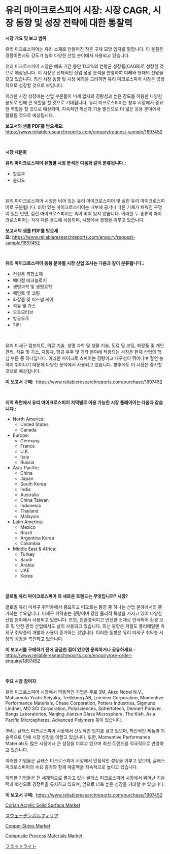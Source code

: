<p><h1>유리 마이크로스피어 시장: 시장 CAGR, 시장 동향 및 성장 전략에 대한 통찰력</h1></p><p><strong>시장 개요 및 보고 범위</strong></p>
<p><p>유리 미크로스피어는 유리 소재로 만들어진 작은 구체 모양 입자를 말합니다. 이 물질은 경량이면서도 강도가 높아 다양한 산업 분야에서 사용되고 있습니다. </p><p>유리 미크로스피어 시장은 예측 기간 동안 11.3%의 연평균 성장률(CAGR)로 성장할 것으로 예상됩니다. 이 시장은 전체적인 산업 성장 분석을 반영하여 미래와 현재의 전망을 갖고 있습니다. 최신 시장 동향 및 시장 예측을 고려하면 유리 미크로스피어 시장은 긍정적으로 성장할 것으로 보입니다. </p><p>이러한 시장 성장에는 산업 부문들이 미세 입자의 경량성과 높은 강도를 이용한 다양한 용도로 인해 큰 역할을 할 것으로 기대됩니다. 유리 미크로스피어는 향후 시장에서 중요한 역할을 할 것으로 예상되며, 지속적인 혁신과 기술 발전으로 더 넓은 응용 분야에서 활용될 것으로 예상됩니다.</p></p>
<p><strong>보고서의 샘플 PDF를 받으세요:</strong> <a href="https://www.reliableresearchreports.com/enquiry/request-sample/1897452">https://www.reliableresearchreports.com/enquiry/request-sample/1897452</a></p>
<p>&nbsp;</p>
<p><strong>시장 세분화</strong></p>
<p><strong>유리 마이크로스피어 유형별 시장 분석은 다음과 같이 분류됩니다.:</strong></p>
<p><ul><li>할로우</li><li>솔리드</li></ul></p>
<p>&nbsp;</p>
<p><p>유리 마이크로스피어 시장은 비어 있는 유리 마이크로스피어 및 실린 유리 마이크로스피어로 구분됩니다. 비어 있는 마이크로스피어는 내부에 공기나 다른 기체가 채워진 구멍이 있는 반면, 실린 마이크로스피어는 속이 비어 있지 않습니다. 이러한 두 종류의 마이크로스피어는 각각 다른 용도에 사용되며, 시장에서 경쟁을 이루고 있습니다.</p></p>
<p><strong>보고서의 샘플 PDF를 받으세요:</strong>&nbsp;<a href="https://www.reliableresearchreports.com/enquiry/request-sample/1897452">https://www.reliableresearchreports.com/enquiry/request-sample/1897452</a></p>
<p>&nbsp;</p>
<p><strong> 유리 마이크로스피어 응용 분야별 시장 산업 조사는 다음과 같이 분류됩니다.:</strong></p>
<p><ul><li>건설용 복합소재</li><li>메디컬 테크놀로지</li><li>생명과학 및 생명공학</li><li>페인트 및 코팅</li><li>화장품 및 퍼스널 케어</li><li>석유 및 가스</li><li>오토모티브</li><li>항공우주</li><li>기타</li></ul></p>
<p>&nbsp;</p>
<p><p>유리 미세구 컴포지트, 의료 기술, 생명 과학 및 생물 기술, 도료 및 코팅, 화장품 및 개인 관리, 석유 및 가스, 자동차, 항공 우주 및 기타 분야에 적용되는 시장은 현재 산업의 핵심 부문 중 하나입니다. 이러한 마이크로 스피어는 경량이고 내구성이 뛰어나며 절연 능력이 뛰어나기 때문에 다양한 분야에서 사용되고 있습니다. 향후에도 이 시장은 증가할 것으로 예상됩니다.</p></p>
<p><strong>이 보고서 구매:</strong>&nbsp; <a href="https://www.reliableresearchreports.com/purchase/1897452">https://www.reliableresearchreports.com/purchase/1897452</a></p>
<p>&nbsp;</p>
<p><strong>지역 측면에서 유리 마이크로스피어 지역별로 이용 가능한 시장 플레이어는 다음과 같습니다.:</strong></p>
<p><ul>
    <li>
        North America:
        <ul>
            <li>United States</li>
            <li>Canada</li>
        </ul>
    </li>
    <li>
        Europe:
        <ul>
            <li>Germany</li>
            <li>France</li>
            <li>U.K.</li>
            <li>Italy</li>
            <li>Russia</li>
        </ul>
    </li>
    <li>
        Asia-Pacific:
        <ul>
            <li>China</li>
            <li>Japan</li>
            <li>South Korea</li>
            <li>India</li>
            <li>Australia</li>
            <li>China Taiwan</li>
            <li>Indonesia</li>
            <li>Thailand</li>
            <li>Malaysia</li>
        </ul>
    </li>
    <li>
        Latin America:
        <ul>
            <li>Mexico</li>
            <li>Brazil</li>
            <li>Argentina Korea</li>
            <li>Colombia</li>
        </ul>
    </li>
    <li>
        Middle East & Africa:
        <ul>
            <li>Turkey</li>
            <li>Saudi</li>
            <li>Arabia</li>
            <li>UAE</li>
            <li>Korea</li>
        </ul>
    </li>
    </ul></p>
<p>&nbsp;</p>
<p><strong>글로벌 유리 마이크로스피어 의 새로운 트렌드는 무엇입니까? 시장?</strong></p>
<p><p>글로벌 유리 미세구 취약층에서 중요하고 떠오르는 동향 중 하나는 산업 분야에서의 증가하는 수요입니다. 미세구 취약층는 경량이며 강한 물리적 특성을 가지고 있어 다양한 산업 분야에서 사용되고 있습니다. 또한, 친환경적이고 안전한 소재로 인식되어 환경 보호 및 안전 관리 산업에서도 널리 사용되고 있습니다. 최신 동향은 저밀도 폴리에틸렌 미세구 취약층의 개발과 사용이 증가하는 것입니다. 이러한 동향은 유리 미세구 취약층 시장의 성장을 촉진하고 있습니다.</p></p>
<p><strong>이 보고서를 구매하기 전에 궁금한 점이 있으면 문의하거나 공유하세요.</strong>- <a href="https://www.reliableresearchreports.com/enquiry/pre-order-enquiry/1897452">https://www.reliableresearchreports.com/enquiry/pre-order-enquiry/1897452</a></p>
<p>&nbsp;</p>
<p><strong>주요 시장 참여자</strong></p>
<p><p>유리 미크로스피어 시장에서 역동적인 기업은 주로 3M, Akzo Nobel N.V., Matsumoto Yushi-Seiyaku, Trelleborg AB, Luminex Corporation, Momentive Performance Materials, Chase Corporation, Potters Industries, Sigmund Lindner, MO SCI Corporation, Polysciences, Sphertotech, Dennert Poraver, Bangs Laboratories, Nanjing Jianzun Glass Microsphere, The Kish, Asia Pacific Microspheres, Advanced Polymers 등이 있습니다.</p><p>3M는 글래스 미크로스피어 시장에서 선도적인 입지를 갖고 있으며, 혁신적인 제품과 기술력으로 인해 시장 성장을 이끌고 있습니다. 또한, Momentive Performance Materials도 많은 시장에서 큰 성장을 이루고 있으며 최신 트렌드를 적극적으로 반영하고 있습니다.</p><p>이러한 기업들은 글래스 미크로스피어 시장에서 안정적인 성장을 이루고 있으며, 글래스 미크로스피어의 수요 증가와 함께 매출액을 지속적으로 높이고 있습니다. </p><p>이러한 기업들은 전 세계적으로 펼치고 있는 글래스 미크로스피어 시장에서 뛰어난 기술력과 혁신으로 경쟁력을 유지하고 있으며, 앞으로 더욱 높은 성장을 기대할 수 있습니다.</p></p>
<p><strong>이 보고서 구매:</strong>&nbsp;&nbsp;<a href="https://www.reliableresearchreports.com/purchase/1897452">https://www.reliableresearchreports.com/purchase/1897452</a></p>
<p><p><a href="https://github.com/jodemen/Market-Research-Report-List-1/blob/main/corian-acrylic-solid-surface-market.md">Corian Acrylic Solid Surface Market</a></p><p><a href="https://github.com/dzy793153605/Market-Research-Report-List-1/blob/main/7904517193403.md">スウェーデンポルフィリア</a></p><p><a href="https://github.com/Sarissaschmalingtr6fz2739/Market-Research-Report-List-1/blob/main/copper-strips-market.md">Copper Strips Market</a></p><p><a href="https://issuu.com/reportprime-2/docs/composite-process-materials-market-size-2030.pptx">Composite Process Materials Market</a></p><p><a href="https://medium.com/@solomonbode85/%E3%83%95%E3%83%A9%E3%83%83%E3%83%89%E3%83%A9%E3%82%A4%E3%83%88%E5%B8%82%E5%A0%B4%E3%81%AE%E6%B4%9E%E5%AF%9F-%E5%B8%82%E5%A0%B4%E5%8B%95%E5%90%91-%E6%88%90%E9%95%B7-2024%E5%B9%B4%E3%81%8B%E3%82%892031%E5%B9%B4%E3%81%BE%E3%81%A7%E3%81%AE%E4%BA%88%E6%B8%AC-308c7d59287a">フラッドライト</a></p></p>

